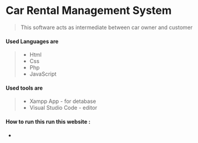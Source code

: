 # Car Rental Management System

> This  software acts as intermediate between car owner and customer


#### Used Languages are 
> * Html 
> * Css
> * Php
> * JavaScript

#### Used tools are 
> * Xampp App          - for detabase
> * Visual Studio Code  - editor

#### How to run this run this website :

*
